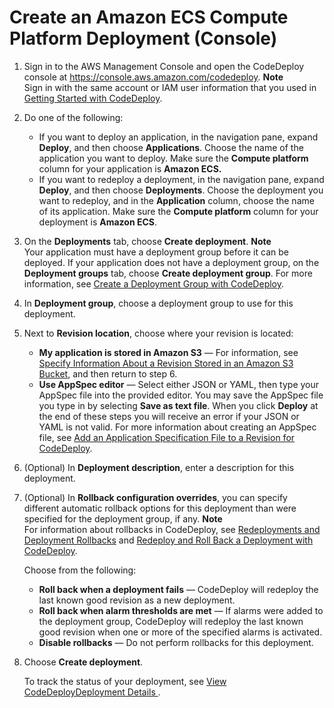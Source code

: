# Create an Amazon ECS Compute Platform Deployment \(Console\)<a name="deployments-create-console-ecs"></a>

1. Sign in to the AWS Management Console and open the CodeDeploy console at [https://console\.aws\.amazon\.com/codedeploy](https://console.aws.amazon.com/codedeploy)\.
**Note**  
Sign in with the same account or IAM user information that you used in [Getting Started with CodeDeploy](getting-started-codedeploy.md)\.

1. Do one of the following:
   +  If you want to deploy an application, in the navigation pane, expand **Deploy**, and then choose **Applications**\. Choose the name of the application you want to deploy\. Make sure the **Compute platform** column for your application is **Amazon ECS\.**
   +  If you want to redeploy a deployment, in the navigation pane, expand **Deploy**, and then choose **Deployments**\. Choose the deployment you want to redeploy, and in the **Application** column, choose the name of its application\. Make sure the **Compute platform** column for your deployment is **Amazon ECS**\.

1. On the **Deployments** tab, choose **Create deployment**\.
**Note**  
Your application must have a deployment group before it can be deployed\. If your application does not have a deployment group, on the **Deployment groups** tab, choose **Create deployment group**\. For more information, see [Create a Deployment Group with CodeDeploy](deployment-groups-create.md)\. 

1. In **Deployment group**, choose a deployment group to use for this deployment\.

1. Next to **Revision location**, choose where your revision is located:
   + **My application is stored in Amazon S3** — For information, see [Specify Information About a Revision Stored in an Amazon S3 Bucket](deployments-create-console-s3.md), and then return to step 6\. 
   + **Use AppSpec editor** — Select either JSON or YAML, then type your AppSpec file into the provided editor\. You may save the AppSpec file you type in by selecting **Save as text file**\. When you click **Deploy** at the end of these steps you will receive an error if your JSON or YAML is not valid\. For more information about creating an AppSpec file, see [Add an Application Specification File to a Revision for CodeDeploy](application-revisions-appspec-file.md)\. 

1. \(Optional\) In **Deployment description**, enter a description for this deployment\.

1. \(Optional\) In **Rollback configuration overrides**, you can specify different automatic rollback options for this deployment than were specified for the deployment group, if any\.
**Note**  
For information about rollbacks in CodeDeploy, see [Redeployments and Deployment Rollbacks](deployment-steps.md#deployment-rollback-lambda) and [Redeploy and Roll Back a Deployment with CodeDeploy](deployments-rollback-and-redeploy.md)\.

   Choose from the following:
   + **Roll back when a deployment fails** — CodeDeploy will redeploy the last known good revision as a new deployment\.
   + **Roll back when alarm thresholds are met** — If alarms were added to the deployment group, CodeDeploy will redeploy the last known good revision when one or more of the specified alarms is activated\.
   + **Disable rollbacks** — Do not perform rollbacks for this deployment\.

1. Choose **Create deployment**\. 

   To track the status of your deployment, see [View CodeDeployDeployment Details ](deployments-view-details.md)\.